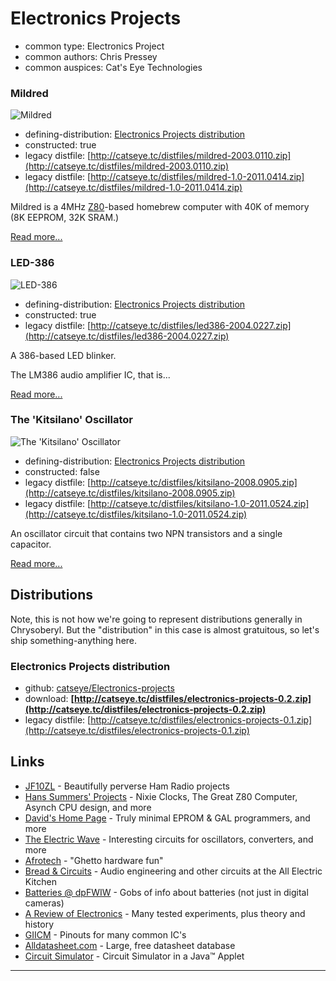 Electronics Projects
====================

*   common type: Electronics Project
*   common authors: Chris Pressey
*   common auspices: Cat's Eye Technologies

### Mildred

![Mildred](http://catseye.tc/modules/electronics-projects/mildred/doc/mildred_photo.jpg)

*   defining-distribution: [Electronics Projects distribution](#electronics-projects-distribution)
*   constructed: true
*   legacy distfile: [http://catseye.tc/distfiles/mildred-2003.0110.zip](http://catseye.tc/distfiles/mildred-2003.0110.zip)
*   legacy distfile: [http://catseye.tc/distfiles/mildred-1.0-2011.0414.zip](http://catseye.tc/distfiles/mildred-1.0-2011.0414.zip)

Mildred is a 4MHz [Z80][]-based homebrew computer with 40K of memory (8K EEPROM, 32K SRAM.)

[Read more...](https://github.com/catseye/Electronics-Projects/tree/master/mildred)

### LED-386

![LED-386](http://catseye.tc/modules/electronics-projects/led386/doc/led386_photo.jpg)

*   defining-distribution: [Electronics Projects distribution](#electronics-projects-distribution)
*   constructed: true
*   legacy distfile: [http://catseye.tc/distfiles/led386-2004.0227.zip](http://catseye.tc/distfiles/led386-2004.0227.zip)

A 386-based LED blinker.

The LM386 audio amplifier IC, that is...

[Read more...](https://github.com/catseye/Electronics-Projects/tree/master/led386)

### The 'Kitsilano' Oscillator

![The 'Kitsilano' Oscillator](http://catseye.tc/modules/electronics-projects/kitsilano/kitsilano.png)

*   defining-distribution: [Electronics Projects distribution](#electronics-projects-distribution)
*   constructed: false
*   legacy distfile: [http://catseye.tc/distfiles/kitsilano-2008.0905.zip](http://catseye.tc/distfiles/kitsilano-2008.0905.zip)
*   legacy distfile: [http://catseye.tc/distfiles/kitsilano-1.0-2011.0524.zip](http://catseye.tc/distfiles/kitsilano-1.0-2011.0524.zip)

An oscillator circuit that contains two NPN transistors and a single capacitor.

[Read more...](https://github.com/catseye/Electronics-Projects/tree/master/kitsilano)

Distributions
-------------

Note, this is not how we're going to represent distributions generally in Chrysoberyl.
But the "distribution" in this case is almost gratuitous, so let's ship something-anything here.

### Electronics Projects distribution

*   github: [catseye/Electronics-projects](https://github.com/catseye/Electronics-Projects)
*   download: **[http://catseye.tc/distfiles/electronics-projects-0.2.zip](http://catseye.tc/distfiles/electronics-projects-0.2.zip)**
*   legacy distfile: [http://catseye.tc/distfiles/electronics-projects-0.1.zip](http://catseye.tc/distfiles/electronics-projects-0.1.zip)

Links
-----

* [JF10ZL](http://www.intio.or.jp/jf10zl/) - Beautifully perverse Ham Radio projects
* [Hans Summers' Projects](http://www.hanssummers.com/) - Nixie Clocks, The Great Z80 Computer, Asynch CPU design, and more
* [David's Home Page](https://web.archive.org/web/20130302001557/http://www.dsaprojects.110mb.com/) - Truly minimal EPROM &amp; GAL programmers, and more
* [The Electric Wave](http://www.reocities.com/CapeCanaveral/Lab/5185/electronics.html) - Interesting circuits for oscillators, converters, and more
* [Afrotech](http://www.afrotechmods.com/) - "Ghetto hardware fun"
* [Bread &amp; Circuits](http://www.all-electric.com/b&amp;cmain.html) - Audio engineering and other circuits at the All Electric Kitchen
* [Batteries @ dpFWIW](https://web.archive.org/web/20131121103753/http://dpfwiw.com/batteries.htm) - Gobs of info about batteries (not just in digital cameras)
* [A Review of Electronics](http://mysite.du.edu/~etuttle/electron/elecindx.htm) - Many tested experiments, plus theory and history
* [GIICM](http://www.kingswood-consulting.co.uk/giicm/) - Pinouts for many common IC's
* [Alldatasheet.com](http://www.alldatasheet.com/) - Large, free datasheet database
* [Circuit Simulator](http://www.falstad.com/circuit/) - Circuit Simulator in a Java™ Applet

- - - -

[Z80]: https://github.com/catseye/Chrysoberyl/blob/master/article/Retrocomputing.md#z80
